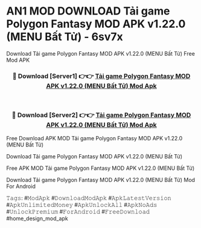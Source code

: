 # AN1 MOD DOWNLOAD Tải game Polygon Fantasy MOD APK v1.22.0 (MENU Bất Tử) - 6sv7x
Download Tải game Polygon Fantasy MOD APK v1.22.0 (MENU Bất Tử) Free Mod APK

<div align="center">
<h3>🔴 Download [Server1] 👉👉 <a href="https://apk-comot.site?title=Tải_game_Polygon_Fantasy_MOD_APK_v1.22.0_(MENU_Bất_Tử)">Tải game Polygon Fantasy MOD APK v1.22.0 (MENU Bất Tử) Mod Apk</a></h3><br>

<h3>🔴 Download [Server2] 👉👉 <a href="https://apk-comot.site?title=Tải_game_Polygon_Fantasy_MOD_APK_v1.22.0_(MENU_Bất_Tử)">Tải game Polygon Fantasy MOD APK v1.22.0 (MENU Bất Tử) Mod Apk</a></h3>
</div>


Free Download APK MOD Tải game Polygon Fantasy MOD APK v1.22.0 (MENU Bất Tử)

Download Tải game Polygon Fantasy MOD APK v1.22.0 (MENU Bất Tử) 

Free APK MOD Tải game Polygon Fantasy MOD APK v1.22.0 (MENU Bất Tử) 

Download Tải game Polygon Fantasy MOD APK v1.22.0 (MENU Bất Tử) Mod For Android

𝚃𝚊𝚐𝚜: #𝙼𝚘𝚍𝙰𝚙𝚔 #𝙳𝚘𝚠𝚗𝚕𝚘𝚊𝚍𝙼𝚘𝚍𝙰𝚙𝚔 #𝙰𝚙𝚔𝙻𝚊𝚝𝚎𝚜𝚝𝚅𝚎𝚛𝚜𝚒𝚘𝚗 #𝙰𝚙𝚔𝚄𝚗𝚕𝚒𝚖𝚒𝚝𝚎𝚍𝙼𝚘𝚗𝚎𝚢 #𝙰𝚙𝚔𝚄𝚗𝚕𝚘𝚌𝚔𝙰𝚕𝚕 #𝙰𝚙𝚔𝙽𝚘𝙰𝚍𝚜 #𝚄𝚗𝚕𝚘𝚌𝚔𝙿𝚛𝚎𝚖𝚒𝚞𝚖 #𝙵𝚘𝚛𝙰𝚗𝚍𝚛𝚘𝚒𝚍 #𝙵𝚛𝚎𝚎𝙳𝚘𝚠𝚗𝚕𝚘𝚊𝚍 #home_design_mod_apk